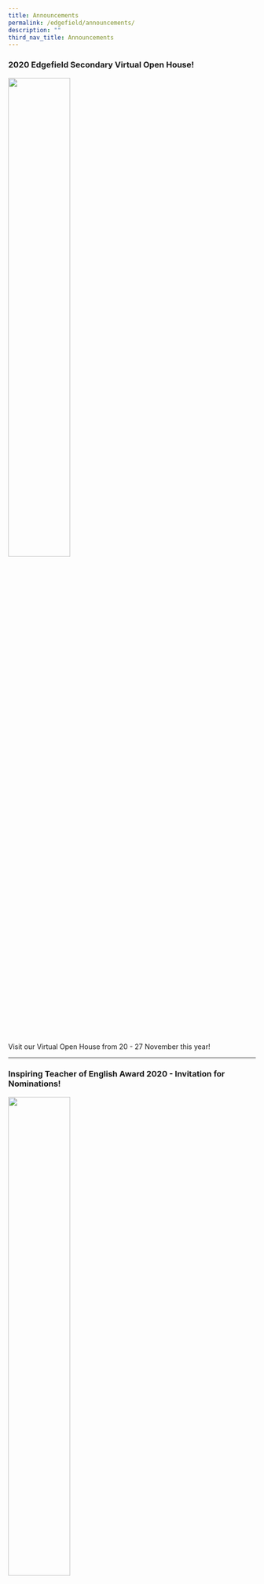 ```yaml
---
title: Announcements
permalink: /edgefield/announcements/
description: ""
third_nav_title: Announcements
---
```

### 2020 Edgefield Secondary Virtual Open House!

<img src="/images/tn547d8f2e2_508.jpg" 
    style="width:50%">

Visit our Virtual Open House from 20 - 27 November this year!

---------

### Inspiring Teacher of English Award 2020 - Invitation for Nominations!

<img src="/images/tn2b8ab5d58_238.jpg" 
    style="width:50%">

Nominations for the annual Inspiring Teacher of English Awards are now open!  
  
[READ MORE](https://staging.d3jwf1tlw34213.amplifyapp.com/edgefield/announcements/nominations-for-inspiring-english-teacher-award-2020)

----------

### Outstanding Youth in Education Award (OYEA) 2020

<img src="/images/tn2ef7a8c4d_182.jpg" 
    style="width:50%">

The **Outstanding Youth in Education Award (OYEA)** seeks to recognise excellent young teachers for their youthful idealism, energy, enthusiasm and active involvement in the development of youths. Submit your nominations by 7 January 2020!

[READ MORE](https://staging.d3jwf1tlw34213.amplifyapp.com/edgefield/announcements/outstanding-youth-in-education-award-oyea-2020)

----

### President's Award for Teachers (PAT) 2020

<img src="/images/tn6fa72e9c0_178mid.jpg" 
    style="width:50%">

The **President’s Award for Teachers (PAT)** gives national recognition to experienced teachers for their dedication and hard work in developing our young! Submit your nominations by 20 January 2020!

[READ MORE](https://staging.d3jwf1tlw34213.amplifyapp.com/edgefield/announcements/presidents-award-for-teachers-2020)

------

### A Conversation with Ms Lily Lee

<img src="/images/tn6c2fcc66b_167mid.jpg" 
    style="width:50%">

Ms Lily Lee, a Geography teacher at Edgefield Secondary School, is an EdTech advocate and active contributor to the SLS Community Gallery. 

[READ MORE](https://staging.d3jwf1tlw34213.amplifyapp.com/edgefield/announcements/conversation-with-ms-lily-lee)

---

### Caring Teacher Awards (CTA) 2019

<img src="/images/tn951edab99_163.jpg" 
    style="width:50%">

The Caring Teacher Awards is a biennial event that pays tribute to teachers who show care and concern for the holistic development of their students. All nomination forms are to be submitted by 20 Oct 2019!

[READ MORE](https://staging.d3jwf1tlw34213.amplifyapp.com/edgefield/announcements/caring-teacher-awards)

-----

### Science Busking Finals 2019!

<img src="/images/tn87762a14d_162.jpg" 
    style="width:50%">

Our Science busking team has made it to top 47 to compete in the Science Busking Finals 2019! 

[READ MORE](https://staging.d3jwf1tlw34213.amplifyapp.com/edgefield/announcements/science-busking-team-2019)

-----

### The LEAP Award 2019

<img src="/images/tn0511960cb_136mid.jpg" 
    style="width:50%">

The LEAP Award recognises exceptional teachers who have made a difference in the lives of their pupils.

[READ MORE](https://staging.d3jwf1tlw34213.amplifyapp.com/edgefield/announcements/the-leap-award-2019)

-----

### OUTSTANDING HISTORY TEACHER AWARD 2019 - INVITATION FOR NOMINATIONS

<img src="/images/tn7c4db79b6_13mid.jpg" 
    style="width:50%">

The OHTA is conferred on an outstanding secondary or junior college teacher who has exhibited excellence in and made exemplary contribution to the teaching and learning of History.

[READ MORE](https://staging.d3jwf1tlw34213.amplifyapp.com/edgefield/announcements/outstanding-history-teacher-award-2019)

---

### Taekwondo National School Games Achievements 2019

<img src="/images/tna96d94a31_133.jpg" 
    style="width:50%">

After four days of hard work and sweat, EFSS students who participated in the Taekwondo National School Games bagged a total of 81 medals! 

[READ MORE](https://staging.d3jwf1tlw34213.amplifyapp.com/edgefield/announcements/taekwondo-national-school-games-2019)

----

### DISTINGUISHED CHINESE LANGUAGE TEACHER AWARD 2019 - INVITATION FOR NOMINATIONS

<img src="/images/tn5823e67dc_131.jpg" 
    style="width:50%">

**2019 年全国杰出华文教师奖提名表格 NOMINATION FORM FOR DISTINGUISHED CHINESE LANGUAGE TEACHERS AWARDS**

Give due recognition to deserving Chinese language teachers who have shown exemplary efforts towards the teaching of Chinese language and culture by nominating them!

[READ MORE](https://staging.d3jwf1tlw34213.amplifyapp.com/edgefield/announcements/distinguished-chinese-language-teacher-award-2019)

----

### OUTSTANDING COMPUTING TEACHER AWARD 2019 - INVITATION FOR NOMINATIONS

<img src="/images/tnc597c0114_130mid.jpg" 
    style="width:50%">

The Outstanding Computing Teacher Award (OCTA) 2019 recognises Computing teachers who have made outstanding and sustained contributions to Computing Education through their inspiring teaching and commitment to teacher professional development.  

[READ MORE](https://staging.d3jwf1tlw34213.amplifyapp.com/edgefield/announcements/outstanding-computing-teacher-award-2019)

----

### 20th International Elementz Science Research 2019

<img src="/images/tncb88eef55_129mid.jpg" 
    style="width:50%">

Four of our students: Teffania (4EV), Joshua Lai (4EV), Chia Hui Jing (3EC) & Xing Zengbao (3EC), took part in the 20th International Elementz Science Research Conference and Exhibition held from 8th to 11th April 2019.

[READ MORE](https://staging.d3jwf1tlw34213.amplifyapp.com/edgefield/announcements/efss-team-commended-in-20th-international-elementz-science-research)

----

### INSPIRING TEACHER OF ENGLISH AWARD 2019 - INVITATION FOR NOMINATIONS

<img src="/images/tnd45c514b0_128mid.jpg" 
    style="width:50%">

Nominations for the annual Inspiring Teacher of English awards are now open.  
  
[READ MORE](https://staging.d3jwf1tlw34213.amplifyapp.com/edgefield/announcements/inspiring-teacher-of-english-award-2019-invitation-for-nominations)

---

### Bronze award in SIBF

<img src="/images/tn79efccb57_127mid.jpg" 
    style="width:50%">

The Singapore International Band Festival (SIBF) was held yesterday, 27 July and we would like to congratulate our Concert Band members for obtaining the bronze award!   
  
[READ MORE](https://staging.d3jwf1tlw34213.amplifyapp.com/edgefield/announcements/bronze-award-in-sibf)

---

### Congratulations to 3 of our students from Taekwondo being awarded the Peter Lim Scholarship

<img src="/images/tn3ef13b854_126mid.jpg" 
    style="width:50%">

Congratulations to 3 of our students from Taekwondo – Cassandra, Nicole, and Iszafi – for each being awarded the Peter Lim Scholarship!  
 
[READ MORE](https://staging.d3jwf1tlw34213.amplifyapp.com/edgefield/announcements/congratulations-to-3-of-our-students-from-taekwondo-being-awarded)

----

### Congratulations to Loh Chun Mun, our alumnus, for being awarded the Microsoft Gold Medal as well as Microsoft Award for Outstanding Project Work.

<img src="/images/tn6410763e3_125mid.jpg" 
    style="width:50%">
		
Mr Chang Ching, whom Chun Mun regards as having played a pivotal role in developing his love for Mathematics, was invited to attend his graduation ceremony at Nanyang Polytechnic.  
  
[READ MORE](https://staging.d3jwf1tlw34213.amplifyapp.com/edgefield/announcements/congratulations-to-loh-chun-mun-our-alumnus-for-being-awarded-the)

----

### It’s Edgefield Cares Week (16 – 20 April 2018 )!

<img src="/images/tna8a24e541_124.jpg" 
    style="width:50%">
		
In conjunction with the Singapore Kindness Movement, and also to build a spirit of Compassionate Leadership in the school community,   
  
[READ MORE](https://staging.d3jwf1tlw34213.amplifyapp.com/edgefield/announcements/its-edgefield-cares-week-16-20-april-2018/)

----

### Learning for Life Programme – Character Education Talk on 15 May

<img src="/images/tn08fa7cc87_123mid.jpg" 
    style="width:50%">

A Character Education talk was conducted on the 15 May. With the support of SportSG, we are happy to have our national basketball player, Ng Hanbin, to speak to the school about resilience and excellence.

[READ MORE](https://staging.d3jwf1tlw34213.amplifyapp.com/edgefield/announcements/learning-for-life-programme-character-education-talk-on-15-may)

---

### Modern Dance CCA – 5th in the Divisional Finals of Super24 Dance Competition @ Our Tampines Hub

<img src="/images/tn96614247f_122mid.jpg" 
    style="width:50%">

Super 24 is a dance showcase competition to showcase dance talents and team unity. It emphasizes teamwork and ingenuity. Teams are to consist of exactly 24 members, dancing within a confined 8 by 8 metre square and performing a strictly 90-second routine.    
  
[READ MORE](https://staging.d3jwf1tlw34213.amplifyapp.com/edgefield/announcements/modern-dance-cca-5th-in-the-divisional-finals-of-super24-dance-competition)